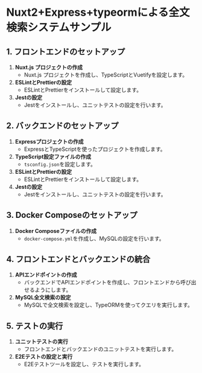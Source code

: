 # Nuxt2+Express+typeormによる全文検索システムサンプル

## 1. フロントエンドのセットアップ
1. **Nuxt.js プロジェクトの作成**
    - Nuxt.js プロジェクトを作成し、TypeScriptとVuetifyを設定します。
2. **ESLintとPrettierの設定**
    - ESLintとPrettierをインストールして設定します。
3. **Jestの設定**
    - Jestをインストールし、ユニットテストの設定を行います。

## 2. バックエンドのセットアップ
1. **Expressプロジェクトの作成**
    - ExpressとTypeScriptを使ったプロジェクトを作成します。
2. **TypeScript設定ファイルの作成**
    - `tsconfig.json`を設定します。
3. **ESLintとPrettierの設定**
    - ESLintとPrettierをインストールして設定します。
4. **Jestの設定**
    - Jestをインストールし、ユニットテストの設定を行います。

## 3. Docker Composeのセットアップ
1. **Docker Composeファイルの作成**
    - `docker-compose.yml`を作成し、MySQLの設定を行います。

## 4. フロントエンドとバックエンドの統合
1. **APIエンドポイントの作成**
    - バックエンドでAPIエンドポイントを作成し、フロントエンドから呼び出せるようにします。
2. **MySQL全文検索の設定**
    - MySQLで全文検索を設定し、TypeORMを使ってクエリを実行します。

## 5. テストの実行
1. **ユニットテストの実行**
    - フロントエンドとバックエンドのユニットテストを実行します。
2. **E2Eテストの設定と実行**
    - E2Eテストツールを設定し、テストを実行します。

